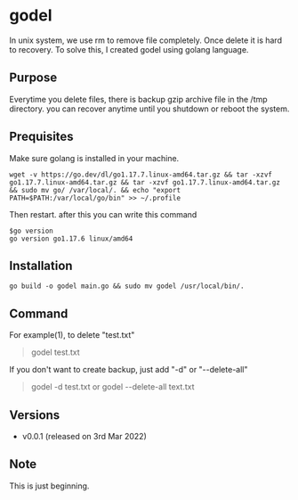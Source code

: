 # godel

In unix system, we use rm to remove file completely. Once delete it is hard to recovery.
To solve this, I created godel using golang language.

## Purpose
Everytime you delete files, there is backup gzip archive file in the /tmp directory.
you can recover anytime until you shutdown or reboot the system.

## Prequisites
Make sure golang is installed in your machine.
```
wget -v https://go.dev/dl/go1.17.7.linux-amd64.tar.gz && tar -xzvf go1.17.7.linux-amd64.tar.gz && tar -xzvf go1.17.7.linux-amd64.tar.gz && sudo mv go/ /var/local/. && echo "export PATH=$PATH:/var/local/go/bin" >> ~/.profile
```
Then restart.
after this you can write this command
```
$go version
go version go1.17.6 linux/amd64
```

## Installation
```
go build -o godel main.go && sudo mv godel /usr/local/bin/.
```

## Command
For example(1), to delete "test.txt"
> godel test.txt

If you don't want to create backup, just add "-d" or "--delete-all"
> godel -d test.txt
or 
> godel --delete-all text.txt

## Versions
 - v0.0.1 (released on 3rd Mar 2022)

## Note
This is just beginning.
